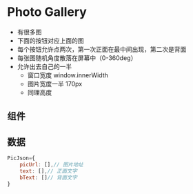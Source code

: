 # Photo Gallery

- 有很多图
- 下面的按钮对应上面的图
- 每个按钮允许点两次，第一次正面在最中间出现，第二次是背面
- 每张图随机角度散落在屏幕中（0-360deg）
- 允许出去自己的一半
    + 窗口宽度 window.innerWidth
    + 图片宽度一半 170px
    + 同理高度


## 组件

<PicTab/>

## 数据

```jsx
PicJson={
    picUrl: [],// 图片地址
    text: [],// 正面文字
    bText: []// 背面文字
}
```

